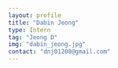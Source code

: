 ```yaml
---
layout: profile
title: "Dabin Jeong"
type: Intern
tag: "Jeong D"
img: "dabin_jeong.jpg"
contact: "dnj01208@gmail.com"
---
```

